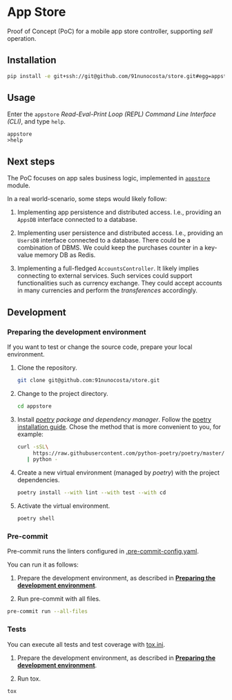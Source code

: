 # App Store

Proof of Concept (PoC) for a mobile app store controller, supporting _sell_ operation.

## Installation

```bash
pip install -e git+ssh://git@github.com/91nunocosta/store.git#egg=appstore
```

## Usage

Enter the `appstore` _Read-Eval-Print Loop (REPL) Command Line Interface (CLI)_,
and type `help`.

<!-- markdownlint-disable line-length -->

```
appstore
>help
```
<!-- markdownlint-enable line-length -->

## Next steps

The PoC focuses on app sales business logic, implemented in [`appstore`](./appstore/appstore.py)
module.

In a real world-scenario, some steps would likely follow:

1. Implementing app persistence and distributed access.
I.e., providing an `AppsDB` interface connected to a database.

2. Implementing user persistence and distributed access.
I.e., providing an `UsersDB` interface connected to a database.
There could be a combination of DBMS.
We could keep the purchases counter in a key-value memory DB as Redis.

3. Implementing a full-fledged `AccountsController`.
It likely implies connecting to external services.
Such services could support functionalities such as currency exchange.
They could accept accounts in many currencies and perform the _transferences_ accordingly.

## Development

### Preparing the development environment

If you want to test or change the source code, prepare your local environment.

1. Clone the repository.

   ```bash
   git clone git@github.com:91nunocosta/store.git
   ```

2. Change to the project directory.

   ```bash
   cd appstore
   ```

3. Install [_poetry_](https://python-poetry.org/) _package and dependency manager_.
Follow the [poetry installation guide](https://python-poetry.org/docs/#installation).
Chose the method that is more convenient to you, for example:

   ```bash
   curl -sSL\
        https://raw.githubusercontent.com/python-poetry/poetry/master/get-poetry.py \
      | python -
   ```

4. Create a new virtual environment (managed by _poetry_) with the project dependencies.

   ```bash
   poetry install --with lint --with test --with cd
   ```

5. Activate the virtual environment.

   ```bash
   poetry shell
   ```

### Pre-commit

Pre-commit runs the linters configured in
[.pre-commit-config.yaml](./.pre-commit-config.yaml).

You can run it as follows:

1. Prepare the development environment, as described in
[**Preparing the development environment**](#preparing-the-development-environment).

2. Run pre-commit with all files.

```bash
pre-commit run --all-files
```

### Tests

You can execute all tests and test coverage with [tox.ini](./tox.ini).

1. Prepare the development environment, as described in
[**Preparing the development environment**](#preparing-the-development-environment).

2. Run tox.

```bash
tox
```
